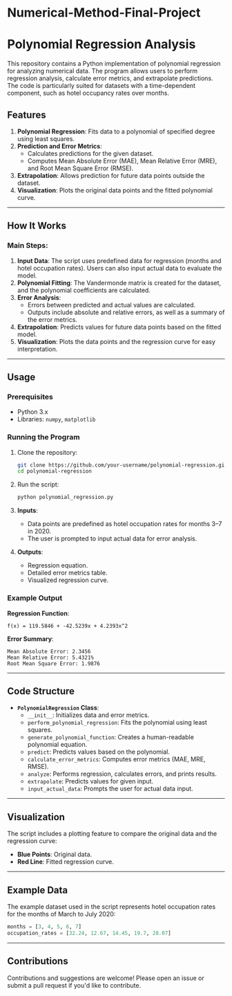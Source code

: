 # Numerical-Method-Final-Project

# Polynomial Regression Analysis

This repository contains a Python implementation of polynomial regression for analyzing numerical data. The program allows users to perform regression analysis, calculate error metrics, and extrapolate predictions. The code is particularly suited for datasets with a time-dependent component, such as hotel occupancy rates over months.

## Features
1. **Polynomial Regression**: Fits data to a polynomial of specified degree using least squares.
2. **Prediction and Error Metrics**:
   - Calculates predictions for the given dataset.
   - Computes Mean Absolute Error (MAE), Mean Relative Error (MRE), and Root Mean Square Error (RMSE).
3. **Extrapolation**: Allows prediction for future data points outside the dataset.
4. **Visualization**: Plots the original data points and the fitted polynomial curve.

---

## How It Works
### Main Steps:
1. **Input Data**: The script uses predefined data for regression (months and hotel occupation rates). Users can also input actual data to evaluate the model.
2. **Polynomial Fitting**: The Vandermonde matrix is created for the dataset, and the polynomial coefficients are calculated.
3. **Error Analysis**: 
   - Errors between predicted and actual values are calculated.
   - Outputs include absolute and relative errors, as well as a summary of the error metrics.
4. **Extrapolation**: Predicts values for future data points based on the fitted model.
5. **Visualization**: Plots the data points and the regression curve for easy interpretation.

---

## Usage
### Prerequisites
- Python 3.x
- Libraries: `numpy`, `matplotlib`

### Running the Program
1. Clone the repository:
   ```bash
   git clone https://github.com/your-username/polynomial-regression.git
   cd polynomial-regression
   ```
2. Run the script:
   ```bash
   python polynomial_regression.py
   ```

3. **Inputs**:
   - Data points are predefined as hotel occupation rates for months 3–7 in 2020.
   - The user is prompted to input actual data for error analysis.

4. **Outputs**:
   - Regression equation.
   - Detailed error metrics table.
   - Visualized regression curve.

### Example Output
**Regression Function**:
```plaintext
f(x) = 119.5846 + -42.5239x + 4.2393x^2
```

**Error Summary**:
```plaintext
Mean Absolute Error: 2.3456
Mean Relative Error: 5.4321%
Root Mean Square Error: 1.9876
```

---

## Code Structure
- **`PolynomialRegression` Class**:
  - `__init__`: Initializes data and error metrics.
  - `perform_polynomial_regression`: Fits the polynomial using least squares.
  - `generate_polynomial_function`: Creates a human-readable polynomial equation.
  - `predict`: Predicts values based on the polynomial.
  - `calculate_error_metrics`: Computes error metrics (MAE, MRE, RMSE).
  - `analyze`: Performs regression, calculates errors, and prints results.
  - `extrapolate`: Predicts values for given input.
  - `input_actual_data`: Prompts the user for actual data input.

---

## Visualization
The script includes a plotting feature to compare the original data and the regression curve:
- **Blue Points**: Original data.
- **Red Line**: Fitted regression curve.

---

## Example Data
The example dataset used in the script represents hotel occupation rates for the months of March to July 2020:
```python
months = [3, 4, 5, 6, 7]
occupation_rates = [32.24, 12.67, 14.45, 19.7, 28.07]
```

---

## Contributions
Contributions and suggestions are welcome! Please open an issue or submit a pull request if you'd like to contribute.
